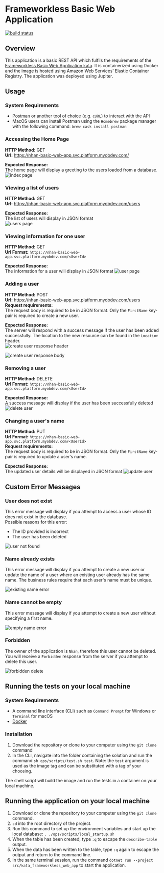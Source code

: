 # Frameworkless Basic Web Application

[![build status](https://badge.buildkite.com/215ec3dec3e4f9032f29960909974004c6a6345ee9b97e3df2.svg?branch=master&theme=00aa65,ce2554,2b74df,8241aa,fff,fff)](https://buildkite.com/myob/nhan-frameworkless-web-app)

## Overview 
This application is a basic REST API which fulfils the requirements of the [Frameworkless Basic Web Application kata](https://github.com/MYOB-Technology/General_Developer/tree/main/katas/kata-frameworkless-basic-web-application). It is containerized using Docker and the image is hosted using Amazon Web Services' Elastic Container Registry. The application was deployed using Jupiter.  

## Usage

### System Requirements

* [Postman](https://www.postman.com/) or another tool of choice (e.g. `cURL`) to interact with the API
* MacOS users can install Postman using the `Homebrew` package manager with the following command: `brew cask install postman`

### Accessing the Home Page  
**HTTP Method:** GET  
**Url:** 
https://nhan-basic-web-app.svc.platform.myobdev.com/  

**Expected Response:**  
The home page will display a greeting to the users loaded from a database.  
![index page](images/index.png)  

### Viewing a list of users  

**HTTP Method:** GET  
**Url:** 
https://nhan-basic-web-app.svc.platform.myobdev.com/users  

**Expected Response:**  
The list of users will display in JSON format  
![users page](images/users.png)  

### Viewing information for one user  

**HTTP Method:** GET  
**Url Format:** 
`https://nhan-basic-web-app.svc.platform.myobdev.com/<UserId>` 

**Expected Response:**  
The information for a user will display in JSON format
![user page](images/get_user.png)  

### Adding a user  

**HTTP Method:** POST  
**Url:** 
https://nhan-basic-web-app.svc.platform.myobdev.com/users  
**Request requirements:**  
The request body is required to be in JSON format. Only the `FirstName` key-pair is required to create a new user.   

**Expected Response:**  
The server will respond with a success message if the user has been added successfully. The location to the new resource can be found in the `Location` header.  
![create user response header](images/post_response_header.png)  

![create user response body](images/post_response_body.png)  

### Removing a user  

**HTTP Method:** DELETE  
**Url Format:** 
`https://nhan-basic-web-app.svc.platform.myobdev.com/<UserId>` 

**Expected Response:**  
A success message will display if the user has been successfully deleted
![delete user](images/delete_user.png)  

### Changing a user's name

**HTTP Method:** PUT  
**Url Format:** 
`https://nhan-basic-web-app.svc.platform.myobdev.com/<UserId>`  
**Request requirements:**  
The request body is required to be in JSON format. Only the `FirstName` key-pair is required to update a user's name.     

**Expected Response:**  
The updated user details will be displayed in JSON format
![update user](images/update_user.png) 

## Custom Error Messages  

### User does not exist  
This error message will display if you attempt to access a user whose ID does not exist in the database.  
Possible reasons for this error:  
* The ID provided is incorrect
* The user has been deleted

![user not found](images/user_not_found.png)  

### Name already exists  
This error message will display if you attempt to create a new user or update the name of a user where an existing user already has the same name.
The business rules require that each user's name must be unique.  

![existing name error](images/existing_name_error.png)  

### Name cannot be empty 
This error message will display if you attempt to create a new user without specifying a first name.  

![empty name error](images/empty_name.png)  

### Forbidden  
The owner of the application is `Nhan`, therefore this user cannot be deleted. You will receive a `Forbidden` response from the server if you attempt to delete this user.  

![forbidden delete](images/forbidden_delete.png)  


## Running the tests on your local machine  

### System Requirements

* A command line interface (CLI) such as ```Command Prompt``` for Windows or ```Terminal``` for macOS
* [Docker](https://www.docker.com/) 

### Installation

1. Download the repository or clone to your computer using the ```git clone``` command
2. In the CLI, navigate into the folder containing the solution and run the command `sh ops/scripts/test.sh test`.
Note: the `test` argument is used as the image tag and can be substituted with a tag of your choosing.  

The shell script will build the image and run the tests in a container on your local machine.

## Running the application on your local machine
1. Download or clone the repository to your computer using the `git clone` command.  
2. `cd` into the root directory of the project.
3. Run this command to set up the environment variables and start up the local database: `. ./ops/scripts/local_startup.sh`
4. When the table has been created, type `:q` to escape the `describe-table` output.  
5. When the data has been written to the table, type `:q` again to escape the output and return to the command line.  
6. In the same terminal session, run the command `dotnet run --project src/kata_frameworkless_web_app` to start the application.


